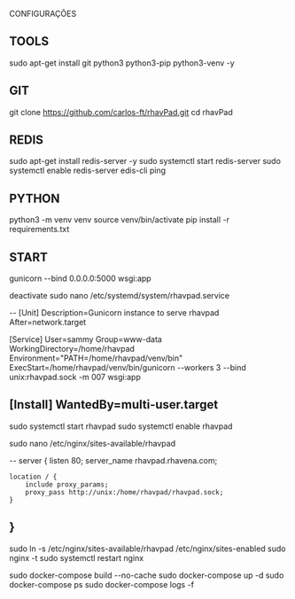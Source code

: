 CONFIGURAÇÕES

## TOOLS
sudo apt-get install git python3 python3-pip python3-venv -y

## GIT
git clone https://github.com/carlos-ft/rhavPad.git
cd rhavPad

## REDIS
sudo apt-get install redis-server -y
sudo systemctl start redis-server
sudo systemctl enable redis-server
edis-cli ping

## PYTHON
python3 -m venv venv
source venv/bin/activate
pip install -r requirements.txt

## START
gunicorn --bind 0.0.0.0:5000 wsgi:app


deactivate
sudo nano /etc/systemd/system/rhavpad.service

--
[Unit]
Description=Gunicorn instance to serve rhavpad
After=network.target

[Service]
User=sammy
Group=www-data
WorkingDirectory=/home/rhavpad
Environment="PATH=/home/rhavpad/venv/bin"
ExecStart=/home/rhavpad/venv/bin/gunicorn --workers 3 --bind unix:rhavpad.sock -m 007 wsgi:app

[Install]
WantedBy=multi-user.target
--

sudo systemctl start rhavpad
sudo systemctl enable rhavpad

sudo nano /etc/nginx/sites-available/rhavpad

--
server {
    listen 80;
    server_name rhavpad.rhavena.com;

    location / {
        include proxy_params;
        proxy_pass http://unix:/home/rhavpad/rhavpad.sock;
    }
}
--

sudo ln -s /etc/nginx/sites-available/rhavpad /etc/nginx/sites-enabled
sudo nginx -t
sudo systemctl restart nginx

sudo docker-compose build --no-cache
sudo docker-compose up -d
sudo docker-compose ps
sudo docker-compose logs -f